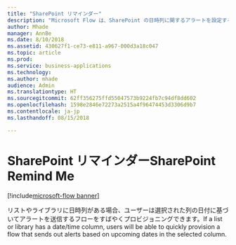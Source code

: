 ```yaml
---
title: "SharePoint リマインダー"
description: "Microsoft Flow は、SharePoint の日時列に関するアラートを設定するために使用できます。"
author: Mhade
manager: AnnBe
ms.date: 8/10/2018
ms.assetid: 430627f1-ce73-e811-a967-000d3a18c047
ms.topic: article
ms.prod: 
ms.service: business-applications
ms.technology: 
ms.author: mhade
audience: Admin
ms.translationtype: HT
ms.sourcegitcommit: 62ff356275ffd55047573b9224fb7c94df8dd602
ms.openlocfilehash: 1598e2846e72273a2515a4f96474453d3306d9b7
ms.contentlocale: ja-jp
ms.lasthandoff: 08/15/2018

---
```

# <a name="sharepoint-remind-me"></a><span data-ttu-id="f0e78-103">SharePoint リマインダー</span><span class="sxs-lookup"><span data-stu-id="f0e78-103">SharePoint Remind Me</span></span>

[!include[microsoft-flow banner](../includes/microsoft-flow.md)]




<span data-ttu-id="f0e78-104">リストやライブラリに日時列がある場合、ユーザーは選択された列の日付に基づいてアラートを送信するフローをすばやくプロビジョニングできます。</span><span class="sxs-lookup"><span data-stu-id="f0e78-104">If a list or library has a date/time column, users will be able to quickly provision a flow that sends out alerts based on upcoming dates in the selected column.</span></span> 

